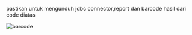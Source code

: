 pastikan untuk mengunduh jdbc connector,report dan barcode
hasil dari code diatas

![barcode](https://user-images.githubusercontent.com/74190573/154812914-a0ae0f57-757d-4568-bb32-98ff7e1319d8.PNG)

